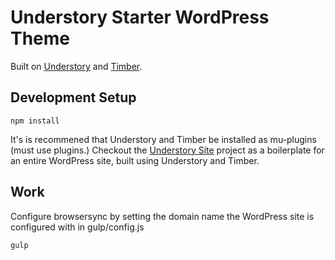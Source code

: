 # Understory Starter WordPress Theme
Built on [Understory](https://github.com/StoutLogic/understory) and [Timber](https://github.com/jarednova/timber).

## Development Setup
```
npm install
```

It's is recommened that Understory and Timber be installed as mu-plugins (must use plugins.) Checkout the [Understory Site](https://github.com/StoutLogic/understory-site) project as a boilerplate for an entire WordPress site, built using Understory and Timber.

## Work
Configure browsersync by setting the domain name the WordPress site is configured with in gulp/config.js

```
gulp
```
